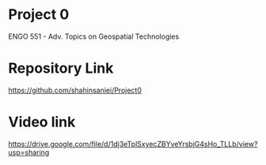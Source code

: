 # Project 0

ENGO 551 - Adv. Topics on Geospatial Technologies


# Repository Link
https://github.com/shahinsaniei/Project0


# Video link

https://drive.google.com/file/d/1dj3eTplSxyecZBYveYrsbiG4sHo_TLLb/view?usp=sharing

